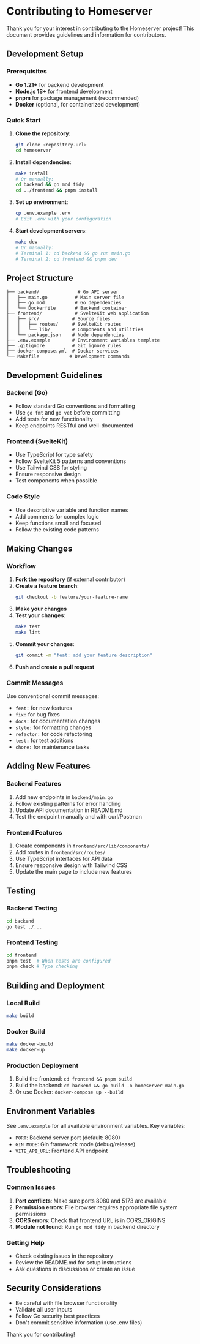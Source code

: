 # Contributing to Homeserver

Thank you for your interest in contributing to the Homeserver project! This document provides guidelines and information for contributors.

## Development Setup

### Prerequisites

- **Go 1.21+** for backend development
- **Node.js 18+** for frontend development
- **pnpm** for package management (recommended)
- **Docker** (optional, for containerized development)

### Quick Start

1. **Clone the repository**:
   ```bash
   git clone <repository-url>
   cd homeserver
   ```

2. **Install dependencies**:
   ```bash
   make install
   # Or manually:
   cd backend && go mod tidy
   cd ../frontend && pnpm install
   ```

3. **Set up environment**:
   ```bash
   cp .env.example .env
   # Edit .env with your configuration
   ```

4. **Start development servers**:
   ```bash
   make dev
   # Or manually:
   # Terminal 1: cd backend && go run main.go
   # Terminal 2: cd frontend && pnpm dev
   ```

## Project Structure

```
├── backend/              # Go API server
│   ├── main.go          # Main server file
│   ├── go.mod           # Go dependencies
│   └── Dockerfile       # Backend container
├── frontend/            # SvelteKit web application
│   ├── src/            # Source files
│   │   ├── routes/     # SvelteKit routes
│   │   └── lib/        # Components and utilities
│   └── package.json    # Node dependencies
├── .env.example        # Environment variables template
├── .gitignore          # Git ignore rules
├── docker-compose.yml  # Docker services
└── Makefile           # Development commands
```

## Development Guidelines

### Backend (Go)

- Follow standard Go conventions and formatting
- Use `go fmt` and `go vet` before committing
- Add tests for new functionality
- Keep endpoints RESTful and well-documented

### Frontend (SvelteKit)

- Use TypeScript for type safety
- Follow SvelteKit 5 patterns and conventions
- Use Tailwind CSS for styling
- Ensure responsive design
- Test components when possible

### Code Style

- Use descriptive variable and function names
- Add comments for complex logic
- Keep functions small and focused
- Follow the existing code patterns

## Making Changes

### Workflow

1. **Fork the repository** (if external contributor)
2. **Create a feature branch**:
   ```bash
   git checkout -b feature/your-feature-name
   ```
3. **Make your changes**
4. **Test your changes**:
   ```bash
   make test
   make lint
   ```
5. **Commit your changes**:
   ```bash
   git commit -m "feat: add your feature description"
   ```
6. **Push and create a pull request**

### Commit Messages

Use conventional commit messages:
- `feat:` for new features
- `fix:` for bug fixes
- `docs:` for documentation changes
- `style:` for formatting changes
- `refactor:` for code refactoring
- `test:` for test additions
- `chore:` for maintenance tasks

## Adding New Features

### Backend Features

1. Add new endpoints in `backend/main.go`
2. Follow existing patterns for error handling
3. Update API documentation in README.md
4. Test the endpoint manually and with curl/Postman

### Frontend Features

1. Create components in `frontend/src/lib/components/`
2. Add routes in `frontend/src/routes/`
3. Use TypeScript interfaces for API data
4. Ensure responsive design with Tailwind CSS
5. Update the main page to include new features

## Testing

### Backend Testing

```bash
cd backend
go test ./...
```

### Frontend Testing

```bash
cd frontend
pnpm test  # When tests are configured
pnpm check # Type checking
```

## Building and Deployment

### Local Build

```bash
make build
```

### Docker Build

```bash
make docker-build
make docker-up
```

### Production Deployment

1. Build the frontend: `cd frontend && pnpm build`
2. Build the backend: `cd backend && go build -o homeserver main.go`
3. Or use Docker: `docker-compose up --build`

## Environment Variables

See `.env.example` for all available environment variables. Key variables:

- `PORT`: Backend server port (default: 8080)
- `GIN_MODE`: Gin framework mode (debug/release)
- `VITE_API_URL`: Frontend API endpoint

## Troubleshooting

### Common Issues

1. **Port conflicts**: Make sure ports 8080 and 5173 are available
2. **Permission errors**: File browser requires appropriate file system permissions
3. **CORS errors**: Check that frontend URL is in CORS_ORIGINS
4. **Module not found**: Run `go mod tidy` in backend directory

### Getting Help

- Check existing issues in the repository
- Review the README.md for setup instructions
- Ask questions in discussions or create an issue

## Security Considerations

- Be careful with file browser functionality
- Validate all user inputs
- Follow Go security best practices
- Don't commit sensitive information (use .env files)

Thank you for contributing!

